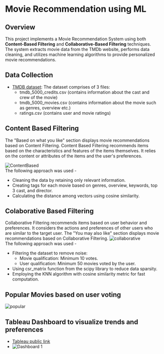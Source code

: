 # Movie Recommendation using ML
## Overview
This project implements a Movie Recommendation System using both **Content-Based Filtering** and **Collaborative-Based Filtering** techniques. The system extracts movie data from the TMDb website, performs data cleaning, and utilizes machine learning algorithms to provide personalized movie recommendations.
## Data Collection
- [TMDB dataset](https://www.kaggle.com/datasets/tmdb/tmdb-movie-metadata): The dataset comprises of 3 files:
  - tmdb_5000_credits.csv (contains information about the cast and crew of the movie)
  - tmdb_5000_movies.csv (contains information about the movie such as genres, overview etc.)
  - ratings.csv (contains user and movie ratings)

## Content Based Filtering
The "Based on what you like" section displays movie recommendations based on Content Filtering. Content Based Filtering recommends items based on the characteristics and features of the items themselves. It relies on the content or attributes of the items and the user's preferences.

![ContentBased](https://github.com/Isha-singh-01/MovieRecommendationProject/assets/59357002/2115a395-2dd1-4675-96b7-c47d45f1472b)
<br> The following approach was used - 
- Cleaning the data by retaining only relevant information.
- Creating tags for each movie based on genres, overview, keywords, top 3 cast, and director.
- Calculating the distance among vectors using cosine similarity.


## Colaborative Based Filtering
Collaborative Filtering recommends items based on user behavior and preferences. It considers the actions and preferences of other users who are similar to the target user. 
The "You may also like" section displays movie recommendations based on Collaborative Filtering.
![collaborative](https://github.com/Isha-singh-01/MovieRecommendationProject/assets/59357002/179aa13a-17d3-44bd-bcfb-807c68cc81e1)
<br> The following approach was used - 
- Filtering the dataset to remove noise:
  - Movie qualification: Minimum 10 votes.
  - User qualification: Minimum 50 movies voted by the user.
- Using csr_matrix function from the scipy library to reduce data sparsity.
- Employing the KNN algorithm with cosine similarity metric for fast computation.

## Popular Movies based on user voting
![popular](https://github.com/Isha-singh-01/MovieRecommendationProject/assets/59357002/92faa9ce-e26f-4126-b95b-d4a0d8c636f9)

## Tableau Dashboard to visualize trends and preferences
- [Tableau public link](https://public.tableau.com/views/TMDBDashboard_17048701588970/Dashboard1?:language=en-US&:display_count=n&:origin=viz_share_link)
-  ![Dashboard 1](https://github.com/Isha-singh-01/MovieRecommendationProject/assets/59357002/b6b474df-a2ae-4023-aee3-1021277b9a7d)




